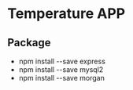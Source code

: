 # Temperature APP


## Package

- npm install --save express
- npm install --save mysql2
- npm install --save morgan